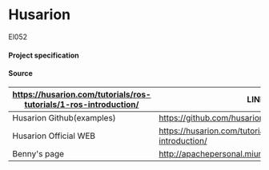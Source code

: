 # Husarion
El052 

#### Project specification



#### Source

| https://husarion.com/tutorials/ros-tutorials/1-ros-introduction/ | LINK                                                         |
| ------------------------------------------------------------ | ------------------------------------------------------------ |
| Husarion Github(examples)                                    | https://github.com/husarion                                  |
| Husarion Official WEB                                        | https://husarion.com/tutorials/ros-tutorials/1-ros-introduction/ |
| Benny's page                                                 | http://apachepersonal.miun.se/~bentho/sp/exp.htm             |

